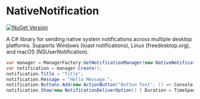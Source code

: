 # NativeNotification
[![NuGet Version](https://img.shields.io/nuget/v/NativeNotification)](https://www.nuget.org/packages/NativeNotification)

A C# library for sending native system notifications across multiple desktop platforms. Supports Windows (toast notifications), Linux (freedesktop.org), and macOS (NSUserNotification).

```csharp
var manager = ManagerFactory.GetNotificationManager(new NativeNotificationOption() { AppName = "AppName" });
var notification = manager.Create();
notification.Title = "Title";
notification.Message = "Hello Message.";
notification.Buttons.Add(new ActionButton("Button Text", () => Console.WriteLine("button clicked.")));
notification.Show(new NotificationDeliverOption() { Duration = TimeSpan.FromSeconds(10) });
```